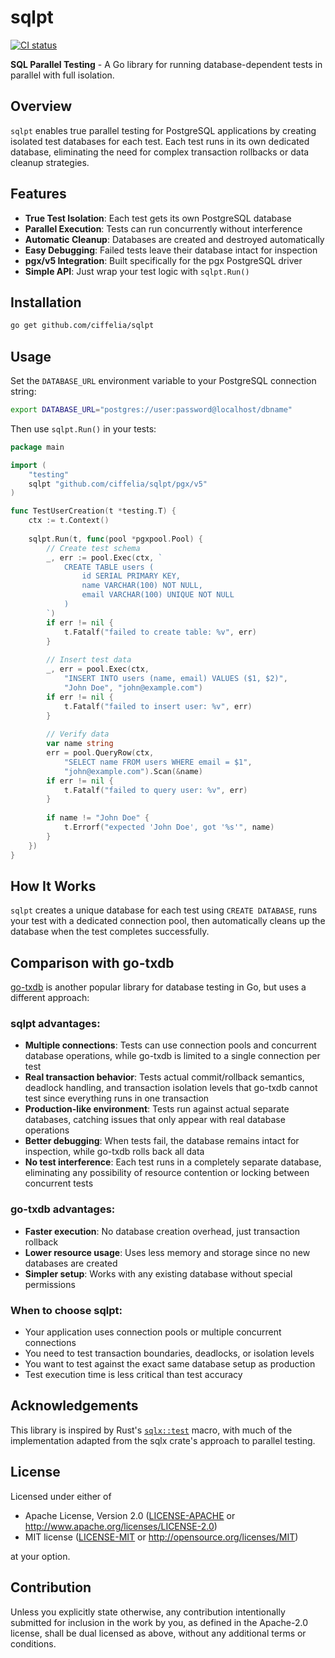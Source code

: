 # sqlpt

[![CI status](https://github.com/ciffelia/sqlpt/actions/workflows/ci.yaml/badge.svg)](https://github.com/ciffelia/sqlpt/actions/workflows/ci.yaml)

**SQL Parallel Testing** - A Go library for running database-dependent tests in parallel with full isolation.

## Overview

`sqlpt` enables true parallel testing for PostgreSQL applications by creating isolated test databases for each test. Each test runs in its own dedicated database, eliminating the need for complex transaction rollbacks or data cleanup strategies.

## Features

- **True Test Isolation**: Each test gets its own PostgreSQL database
- **Parallel Execution**: Tests can run concurrently without interference
- **Automatic Cleanup**: Databases are created and destroyed automatically
- **Easy Debugging**: Failed tests leave their database intact for inspection
- **pgx/v5 Integration**: Built specifically for the pgx PostgreSQL driver
- **Simple API**: Just wrap your test logic with `sqlpt.Run()`

## Installation

```bash
go get github.com/ciffelia/sqlpt
```

## Usage

Set the `DATABASE_URL` environment variable to your PostgreSQL connection string:

```bash
export DATABASE_URL="postgres://user:password@localhost/dbname"
```

Then use `sqlpt.Run()` in your tests:

```go
package main

import (
    "testing"
    sqlpt "github.com/ciffelia/sqlpt/pgx/v5"
)

func TestUserCreation(t *testing.T) {
    ctx := t.Context()
    
    sqlpt.Run(t, func(pool *pgxpool.Pool) {
        // Create test schema
        _, err := pool.Exec(ctx, `
            CREATE TABLE users (
                id SERIAL PRIMARY KEY,
                name VARCHAR(100) NOT NULL,
                email VARCHAR(100) UNIQUE NOT NULL
            )
        `)
        if err != nil {
            t.Fatalf("failed to create table: %v", err)
        }
        
        // Insert test data
        _, err = pool.Exec(ctx,
            "INSERT INTO users (name, email) VALUES ($1, $2)",
            "John Doe", "john@example.com")
        if err != nil {
            t.Fatalf("failed to insert user: %v", err)
        }
        
        // Verify data
        var name string
        err = pool.QueryRow(ctx,
            "SELECT name FROM users WHERE email = $1",
            "john@example.com").Scan(&name)
        if err != nil {
            t.Fatalf("failed to query user: %v", err)
        }
        
        if name != "John Doe" {
            t.Errorf("expected 'John Doe', got '%s'", name)
        }
    })
}
```

## How It Works

`sqlpt` creates a unique database for each test using `CREATE DATABASE`, runs your test with a dedicated connection pool, then automatically cleans up the database when the test completes successfully.

## Comparison with go-txdb

[go-txdb](https://github.com/DATA-DOG/go-txdb) is another popular library for database testing in Go, but uses a different approach:

### sqlpt advantages:

- **Multiple connections**: Tests can use connection pools and concurrent database operations, while go-txdb is limited to a single connection per test
- **Real transaction behavior**: Tests actual commit/rollback semantics, deadlock handling, and transaction isolation levels that go-txdb cannot test since everything runs in one transaction
- **Production-like environment**: Tests run against actual separate databases, catching issues that only appear with real database operations
- **Better debugging**: When tests fail, the database remains intact for inspection, while go-txdb rolls back all data
- **No test interference**: Each test runs in a completely separate database, eliminating any possibility of resource contention or locking between concurrent tests

### go-txdb advantages:

- **Faster execution**: No database creation overhead, just transaction rollback
- **Lower resource usage**: Uses less memory and storage since no new databases are created
- **Simpler setup**: Works with any existing database without special permissions

### When to choose sqlpt:

- Your application uses connection pools or multiple concurrent connections
- You need to test transaction boundaries, deadlocks, or isolation levels  
- You want to test against the exact same database setup as production
- Test execution time is less critical than test accuracy

## Acknowledgements

This library is inspired by Rust's [`sqlx::test`](https://docs.rs/sqlx/latest/sqlx/attr.test.html) macro, with much of the implementation adapted from the sqlx crate's approach to parallel testing.

## License

Licensed under either of

 * Apache License, Version 2.0 ([LICENSE-APACHE](LICENSE-APACHE) or http://www.apache.org/licenses/LICENSE-2.0)
 * MIT license ([LICENSE-MIT](LICENSE-MIT) or http://opensource.org/licenses/MIT)

at your option.

## Contribution

Unless you explicitly state otherwise, any contribution intentionally submitted for inclusion in the work by you, as defined in the Apache-2.0 license, shall be dual licensed as above, without any additional terms or conditions.
